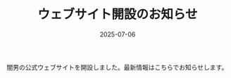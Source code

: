 ﻿---
layout: post  # 作成したレイアウトを指定
title: "ウェブサイト開設のお知らせ"
date: 2025-07-06
---
闇男の公式ウェブサイトを開設しました。最新情報はこちらでお知らせします。
